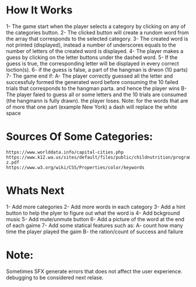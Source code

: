 # How It Works
  1- The game start when the player selects a category by clicking on any of the categories button.
  2- The clicked button will create a rundom word from the array that corresponds to the selected category.
  3- The created word is not printed (displayed), instead a number of underscores equals to the number of letters of the created word is displayed.
  4- The player makes a guess by clicking on the letter buttons under the dashed word.
  5- If the guess is true, the corresponding letter will be displayed in every correct loction(s).
  6- if the guess is false, a part of the hangman is drwon (10 parts)
  7- The game end if:
     A- The player correctly guessed all the letter and successfuly formed the generated word before consuming the 10 failed trials that corresponds to the hangman parta.
        and hence the player wins
     B- The player faied to guess all or some letters and the 10 trials are consumed (the hangmann is fully drawn). the player loses.
  Note: for the words that are of more that one part (example New York) a dash will replace the white space
 
 # Sources Of Some Categories:
    https://www.worlddata.info/capital-cities.php
    https://www.k12.wa.us/sites/default/files/public/childnutrition/programs/ffvp/pubdocs/vegetablesa-z.pdf
    https://www.w3.org/wiki/CSS/Properties/color/keywords
# Whats Next
   1- Add more categories
   2- Add more words in each category
   3- Add a hint button to help the plyer to figure out what the word is
   4- Add bckground music
   5- Add mute/unmute button
   6- Add a picture of the word at the end of each gaime
   7- Add some statical features such as:
      A- count how many time the player played the gaim
      B- the ration/count of success and failure
# Note:
  Sometimes SFX generate errors that does not affect the user experience. debugging to be considered next relase.
